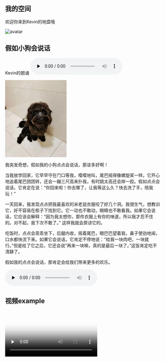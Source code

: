 ## 我的空间

欢迎你来到Kevin的地盘哦



![avatar](https://gimg2.baidu.com/image_search/src=http%3A%2F%2F5b0988e595225.cdn.sohucs.com%2Fimages%2F20170909%2F19f304df1ef648efb1c8366dc2e9f33f.gif&refer=http%3A%2F%2F5b0988e595225.cdn.sohucs.com&app=2002&size=f9999,10000&q=a80&n=0&g=0n&fmt=jpeg?sec=1633345331&t=75ad16a26e00dbfbd0d507d0e87b2a76)



## 假如小狗会说话

Kevin的朗诵
<audio id="audio" controls="" preload="none">
<source id="mp3" src="https://github.com/pan-kevin/pan-kevin.github.io/raw/main/jrddhsh.m4a">
</audio>


<img src="https://raw.githubusercontent.com/pan-kevin/pan-kevin.github.io/main/mmexport1628946031398.jpg" width="200" height="250" align="middle" />

我突发奇想，假如我的小狗点点会说话，那该多好啊！

当我放学回家，它早早守在门口等我，嘤嘤地叫，尾巴摇得像螺旋桨一样。它开心地追着尾巴团团转，还会一蹦三尺高来扑我，有时跳太高还会摔一跤。假如点点会说话，它肯定在说：“你回来啦！你去哪了，让我等这么久？快去洗了手，陪我玩！”

一天回来，我发现点点把我最喜欢的米老鼠衣服咬了好几个洞。我很生气，想教训它，好不容易在柜子下找到它。它一动也不敢动，眼睛也不敢看我。如果它会说话，它应该会解释：“因为我太想你，那件衣服上有你的味道，所以我才忍不住的。对不起，我下次不敢了。” 这样我就会原谅它的。   

吃饭时，点点会乖乖坐下，后腿内收，摇着尾巴，眼巴巴望着我，鼻子使劲地闻，口水都快流下来。如果它会说话，它肯定不停地说：“给我一块肉吧，一块就行。”但是给了它之后，它还会说“再来一块嘛，真的是最后一块了。”这饭肯定吃不清静了。

假如我的点点会说话，那肯定会给我们带来更多的欢乐。

<audio id="audio" controls="" preload="none">
<source id="mp3" src="https://cdn.pixabay.com/download/audio/2021/08/08/audio_c9a4a1d834.mp3?filename=the-way-home-6674.mp3">
</audio>


## 视频example

<video id="video" controls="" preload="none" poster="http://om2bks7xs.bkt.clouddn.com/2017-08-26-Markdown-Advance-Video.jpg">
<source id="mp4" src="https://file-examples-com.github.io/uploads/2017/04/file_example_MP4_480_1_5MG.mp4" type="video/mp4">
</video>

